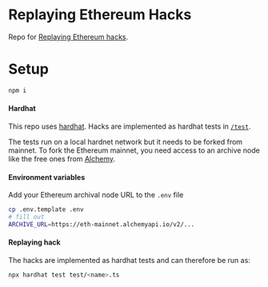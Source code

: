 # Replaying Ethereum Hacks

Repo for [Replaying Ethereum hacks](https://cmichel.io/replaying-ethereum-hacks-introduction/).

# Setup

```bash
npm i
```

#### Hardhat

This repo uses [hardhat](https://hardhat.org/).
Hacks are implemented as hardhat tests in [`/test`](./test).

The tests run on a local hardnet network but it needs to be forked from mainnet.
To fork the Ethereum mainnet, you need access to an archive node like the free ones from [Alchemy](https://alchemyapi.io/).

#### Environment variables

Add your Ethereum archival node URL to the `.env` file

```bash
cp .env.template .env
# fill out
ARCHIVE_URL=https://eth-mainnet.alchemyapi.io/v2/...
```

#### Replaying hack

The hacks are implemented as hardhat tests and can therefore be run as:

```bash
npx hardhat test test/<name>.ts
```
